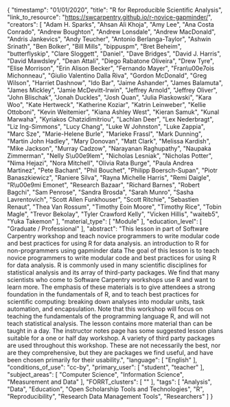 {
    "timestamp": "01/01/2020",
    "title": "R for Reproducible Scientific Analysis",
    "link_to_resource": "https://swcarpentry.github.io/r-novice-gapminder/",
    "creators": [
        "Adam H. Sparks",
        "Ahsan Ali Khoja",
        "Amy Lee",
        "Ana Costa Conrado",
        "Andrew Boughton",
        "Andrew Lonsdale",
        "Andrew MacDonald",
        "Andris Jankevics",
        "Andy Teucher",
        "Antonio Berlanga-Taylor",
        "Ashwin Srinath",
        "Ben Bolker",
        "Bill Mills",
        "bippuspm",
        "Bret Beheim",
        "butterflyskip",
        "Clare Sloggett",
        "Daniel",
        "Dave Bridges",
        "David J. Harris",
        "David Mawdsley",
        "Dean Attali",
        "Diego Rabatone Oliveira",
        "Drew Tyre",
        "Elise Morrison",
        "Erin Alison Becker",
        "Fernando Mayer",
        "Fran\u00e7ois Michonneau",
        "Giulio Valentino Dalla Riva",
        "Gordon McDonald",
        "Greg Wilson",
        "Harriet Dashnow",
        "Ido Bar",
        "Jaime Ashander",
        "James Balamuta",
        "James Mickley",
        "Jamie McDevitt-Irwin",
        "Jeffrey Arnold",
        "Jeffrey Oliver",
        "John Blischak",
        "Jonah Duckles",
        "Josh Quan",
        "Julia Piaskowski",
        "Kara Woo",
        "Kate Hertweck",
        "Katherine Koziar",
        "Katrin Leinweber",
        "Kellie Ottoboni",
        "Kevin Weitemier",
        "Kiana Ashley West",
        "Kieran Samuk",
        "Kunal Marwaha",
        "Kyriakos Chatzidimitriou",
        "Lachlan Deer",
        "Lex Nederbragt",
        "Liz Ing-Simmons",
        "Lucy Chang",
        "Luke W Johnston",
        "Luke Zappia",
        "Marc Sze",
        "Marie-Helene Burle",
        "Marieke Frassl",
        "Mark Dunning",
        "Martin John Hadley",
        "Mary Donovan",
        "Matt Clark",
        "Melissa Kardish",
        "Mike Jackson",
        "Murray Cadzow",
        "Narayanan Raghupathy",
        "Naupaka Zimmerman",
        "Nelly S\u00e9lem",
        "Nicholas Lesniak",
        "Nicholas Potter",
        "Nima Hejazi",
        "Nora Mitchell",
        "Olivia Rata Burge",
        "Paula Andrea Martinez",
        "Pete Bachant",
        "Phil Bouchet",
        "Philipp Boersch-Supan",
        "Piotr Banaszkiewicz",
        "Raniere Silva",
        "Rayna Michelle Harris",
        "Remi Daigle",
        "R\u00e9mi Emonet",
        "Research Bazaar",
        "Richard Barnes",
        "Robert Bagchi",
        "Sam Penrose",
        "Sandra Brosda",
        "Sarah Munro",
        "Sasha Lavrentovich",
        "Scott Allen Funkhouser",
        "Scott Ritchie",
        "Sebastien Renaut",
        "Thea Van Rossum",
        "Timothy Eoin Moore",
        "Timothy Rice",
        "Tobin Magle",
        "Trevor Bekolay",
        "Tyler Crawford Kelly",
        "Vicken Hillis",
        "waiteb5",
        "Yuka Takemon"
    ],
    "material_type": [
        "Module"
    ],
    "education_level": [
        "Graduate / Professional"
    ],
    "abstract": "This lesson in part of Software Carpentry workshop and teach novice programmers to write modular code and best practices for using R for data analysis. an introduction to R for non-programmers using gapminder data The goal of this lesson is to teach novice programmers to write modular code and best practices for using R for data analysis. R is commonly used in many scientific disciplines for statistical analysis and its array of third-party packages. We find that many scientists who come to Software Carpentry workshops use R and want to learn more. The emphasis of these materials is to give attendees a strong foundation in the fundamentals of R, and to teach best practices for scientific computing: breaking down analyses into modular units, task automation, and encapsulation. Note that this workshop will focus on teaching the fundamentals of the programming language R, and will not teach statistical analysis. The lesson contains more material than can be taught in a day. The instructor notes page has some suggested lesson plans suitable for a one or half day workshop. A variety of third party packages are used throughout this workshop. These are not necessarily the best, nor are they comprehensive, but they are packages we find useful, and have been chosen primarily for their usability.",
    "language": [
        "English"
    ],
    "conditions_of_use": "cc-by",
    "primary_user": [
        "student",
        "teacher"
    ],
    "subject_areas": [
        "Computer Science",
        "Information Science",
        "Measurement and Data"
    ],
    "FORRT_clusters": [
        ""
    ],
    "tags": [
        "Analysis",
        "Data",
        "Education",
        "Open Scholarship Tools and Technologies",
        "R",
        "Reproducibility",
        "Research Data Management Tools",
        "Researchers"
    ]
}
